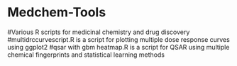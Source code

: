 # Medchem-Tools
#Various R scripts for medicinal chemistry and drug discovery
#multidrccurvescript.R is a script for plotting multiple dose response curves using ggplot2
#qsar with gbm heatmap.R is a script for QSAR using multiple chemical fingerprints and statistical learning methods

